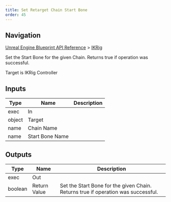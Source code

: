 ```yaml
---
title: Set Retarget Chain Start Bone
order: 45
---
```

## Navigation

[Unreal Engine Blueprint API Reference](https://dev.epicgames.com/documentation/en-us/unreal-engine/BlueprintAPI) > [IKRig](https://dev.epicgames.com/documentation/en-us/unreal-engine/BlueprintAPI/IKRig)

Set the Start Bone for the given Chain. Returns true if operation was successful.

Target is IKRig Controller

## Inputs

| Type | Name | Description |
| --- | --- | --- |
| exec | In |  |
| object | Target |  |
| name | Chain Name |  |
| name | Start Bone Name |  |

## Outputs

| Type | Name | Description |
| --- | --- | --- |
| exec | Out |  |
| boolean | Return Value | Set the Start Bone for the given Chain. Returns true if operation was successful. |
